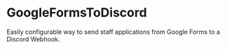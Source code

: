 # GoogleFormsToDiscord
Easily configurable way to send staff applications from Google Forms to a Discord Webhook.
